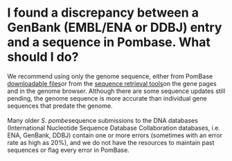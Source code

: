 # I found a discrepancy between a GenBank (EMBL/ENA or DDBJ) entry and a sequence in Pombase. What should I do?
<!-- pombase_categories: Querying/Searching,Sequence Retrieval -->

We recommend using only the genome sequence, either from PomBase
[downloadable files](/downloads/genome-datasets)or from the [sequence
retrieval
tools](/faq/how-can-i-retrieve-gene-sequence-including-upstream-and-downstream-sequences)on
the gene pages and in the genome browser. Although there are some
sequence updates still pending, the genome sequence is more accurate
than individual gene sequences that predate the genome.\
\
Many older *S. pombe*sequence submissions to the DNA databases
(International Nucleotide Sequence Database Collaboration databases,
i.e. ENA, GenBank, DDBJ) contain one or more errors (sometimes with an
error rate as high as 20%), and we do not have the resources to maintain
past sequences or flag every error in PomBase.

